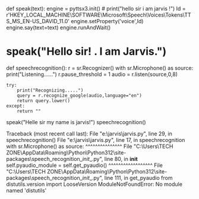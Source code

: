 def speak(text):
    engine = pyttsx3.init()
    # print("hello sir i am jarvis !")
    Id = r'HKEY_LOCAL_MACHINE\SOFTWARE\Microsoft\Speech\Voices\Tokens\TTS_MS_EN-US_DAVID_11.0'
    engine.setProperty('voice',Id)
    engine.say(text=text)
    engine.runAndWait()
# speak("Hello sir! . I am Jarvis.")


def speechrecognition():
    r = sr.Recognizer()
    with sr.Microphone() as source:
        print("Listening......")
        r.pause_threshold = 1
        audio = r.listen(source,0,8)

    try:
        print("Recognizing.....")
        query = r.recognize_google(audio,language="en")
        return query.lower()
    except:
        return ""
speak("Helle sir my name is jarvis!")
speechrecognition()












Traceback (most recent call last):
  File "e:\jarvis\jarvis.py", line 29, in <module>
    speechrecognition()
  File "e:\jarvis\jarvis.py", line 17, in speechrecognition
    with sr.Microphone() as source:
         ^^^^^^^^^^^^^^^
  File "C:\Users\TECH ZONE\AppData\Roaming\Python\Python312\site-packages\speech_recognition\__init__.py", line 80, in __init__    
    self.pyaudio_module = self.get_pyaudio()
                          ^^^^^^^^^^^^^^^^^^
  File "C:\Users\TECH ZONE\AppData\Roaming\Python\Python312\site-packages\speech_recognition\__init__.py", line 111, in get_pyaudio
    from distutils.version import LooseVersion
ModuleNotFoundError: No module named 'distutils'
















